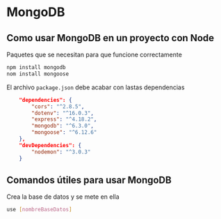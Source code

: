 # MongoDB

## Como usar MongoDB en un proyecto con Node

Paquetes que se necesitan para que funcione correctamente
```bash
npm install mongodb
nom install mongoose
```

El archivo `package.json` debe acabar con lastas dependencias
```json
    "dependencies": {
        "cors": "^2.8.5",
        "dotenv": "^16.0.3",
        "express": "^4.18.2",
        "mongodb": "^6.3.0",
        "mongoose": "^6.12.6"
    },
    "devDependencies": {
        "nodemon": "^3.0.3"
    }
```

## Comandos útiles para usar MongoDB

Crea la base de datos y se mete en ella
```bash
use [nombreBaseDatos]
```